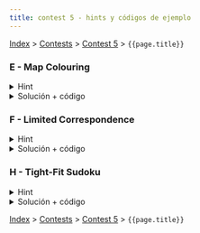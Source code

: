 ```yaml
---
title: contest 5 - hints y códigos de ejemplo
---
```


[Index](../index) > [Contests](../contests) > [Contest 5](../contests#contest-5) > ```{{page.title}}```

### E - Map Colouring
<details> 
  <summary>Hint</summary>
  Podemos crear un backtracking que nos responda si es posible colorear el mapa con a lo más k colores, para esto solo basta decidir un color entre 1 y k para cada país de forma que no coincida con sus vecinos.
</details>
<details> 
  <summary>Solución + código</summary>
  Si usamos un backtracking que nos responda según lo especificado en el hint, basta probar con los números entre 1 a 4 como máxima cantidad de colores e imprimir el primero que funcione, si ninguno lo hace imprimimos "many".
  <a href="https://github.com/BenjaminRubio/CompetitiveProgramming/blob/master/Problems/Kattis/MapColouring.cpp">Código de ejemplo</a>
</details>

### F - Limited Correspondence
<details> 
  <summary>Hint</summary> 
  Notar que por la cantidad de palabras tenemos el tiempo suficiente para probar cada par de palabras en cada posición del 1 al 11 (en el peor caso), de esta forma podemos detectar todas las posibles soluciones y guardar la "mejor" según enunciado.
</details>
<details> 
  <summary>Solución + código</summary>
  Una posible solución consiste en realizar un backtracking sobre el orden en el que vamos tomando los pares, cada vez que en la construcción de este orden tengamos que las dos palabras parciales son iguales, no seguimos agregando, pues ninguna solución óptima puede ser más larga. Cada vez que tengamos una solución la comparamos con la mejor hasta el momento y devolvemos la mejor al final. Tener cuidado en la implementación de ser eficiente en el manejo de los strings, comparaciones extras y mal manejo de los updates en los strings parciales puede llevar a TLE en el problema.
  <a href="https://github.com/BenjaminRubio/CompetitiveProgramming/blob/master/Problems/Kattis/LimitedCorrespondence.cpp">Código de ejemplo</a>
</details>

### H - Tight-Fit Sudoku
<details> 
  <summary>Hint</summary>
  Este es un backtracking clásico donde debemos ir probando los números en cada celda hasta generar una configuración adecuada según el enunciado. Una forma de acelerar el código es no almacenar los números ocupados por fila/columna/subgrilla en arreglos o set y ocupar bits y bitwise operations.
</details>
<details> 
  <summary>Solución + código</summary>
  La solucion consiste en tener bits asociados a cada columna/fila/subgrilla que almacenan los números que ya hemos ocupado. Luego usamos backtracking para provar distintos valores en las celdas del sudoku. Mientras se tenga cuidad de no olvidar alguna de las reglas el código es bastante directo.
  <a href="https://github.com/BenjaminRubio/CompetitiveProgramming/blob/master/Problems/Kattis/Tight-FitSudoku.cpp">Código de ejemplo</a>
</details>

<!-- <details> 
  <summary>Hint</summary>   
</details>
<details> 
  <summary>Solución + código</summary>
  <a href="">Código de ejemplo</a>
</details> -->

[Index](../index) > [Contests](../contests) > [Contest 5](../contests#contest-5) > ```{{page.title}}```
